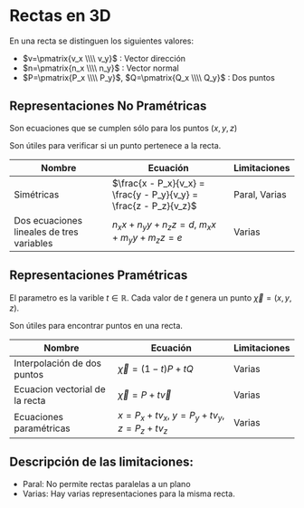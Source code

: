 # Rectas en 3D

En una recta se distinguen los siguientes valores:
* $v=\pmatrix{v_x \\\\ v_y}$ : Vector dirección
* $n=\pmatrix{n_x \\\\ n_y}$ : Vector normal
* $P=\pmatrix{P_x \\\\ P_y}$, $Q=\pmatrix{Q_x \\\\ Q_y}$ : Dos puntos


## Representaciones No Pramétricas

Son ecuaciones que se cumplen sólo para los puntos $(x,y,z)$

Son útiles para verificar si un punto pertenece a la recta.



| Nombre | Ecuación | Limitaciones |
|---------|----------|-------|
| Simétricas | $\frac{x - P_x}{v_x} = \frac{y - P_y}{v_y} = \frac{z - P_z}{v_z}$| Paral, Varias|
| Dos ecuaciones lineales de tres variables | $n_x x + n_y y + n_z z = d$,    $m_x x + m_y y + m_z z = e$| Varias |



## Representaciones Pramétricas

El parametro es la varible $t \in \mathbb{R}$. Cada valor de $t$ genera un punto $\vec{\chi}=(x,y,z)$.

Son útiles para encontrar puntos en una recta.

| Nombre | Ecuación | Limitaciones |
|---------|----------|-------|
| Interpolación de dos puntos|$\vec{\chi}=(1-t)P + tQ$ | Varias|
|Ecuacion vectorial de la recta| $\vec{\chi}=P + t\vec{v}$| Varias|
| Ecuaciones paramétricas | $x=P_x + t v_x$,   $y=P_y + t v_y$,   $z=P_z + t v_z$ | Varias |


## Descripción de las limitaciones:
* Paral: No permite rectas paralelas a un plano
* Varias: Hay varias representaciones para la misma recta.








